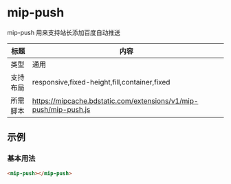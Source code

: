 # mip-push

mip-push 用来支持站长添加百度自动推送

标题|内容
----|----
类型|通用
支持布局|responsive,fixed-height,fill,container,fixed
所需脚本|https://mipcache.bdstatic.com/extensions/v1/mip-push/mip-push.js

## 示例

### 基本用法
```html
<mip-push></mip-push>
```




